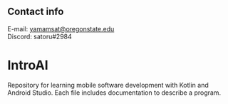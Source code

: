 ## Contact info

E-mail: yamamsat@oregonstate.edu</br>
Discord: satoru#2984

# IntroAI
Repository for learning mobile software development with Kotlin and Android Studio. Each file includes documentation to describe a program.
